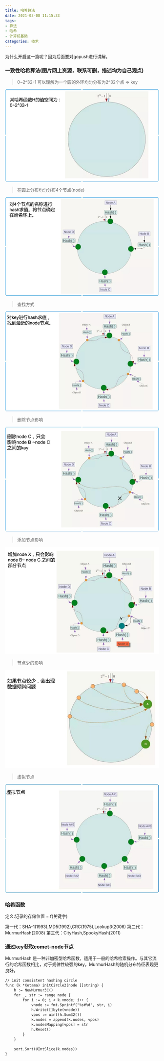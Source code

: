 ```yaml
---
title: 哈希算法
date: 2021-03-08 11:15:33
tags:
- 算法
- 哈希
- 计算机基础
categories: 技术
---
```

为什么开启这一篇呢？因为后面要对gopush进行讲解。

### 一致性哈希算法(图片网上资源，联系可删，描述均为自己观点)

>0~2^32-1 可以理解为一个圆的外环均匀分布为2^32个点 => key

![jpg](哈希算法/hx1.jpg)

>在圆上分布均匀分布4个节点(node)

![jpg](哈希算法/hx2.jpg)

>查找方式

![jpg](哈希算法/hx3.jpg)

>删除节点影响

![jpg](哈希算法/hx4.jpg)

>添加节点影响

![jpg](哈希算法/hx5.jpg)

>节点少的影响

![jpg](哈希算法/hx6.jpg)

>虚拟节点

![jpg](哈希算法/hx7.jpg)

### 哈希函数

定义:记录的存储位置 = f(关键字)

第一代：SHA-1(1993),MD5(1992),CRC(1975),Lookup3(2006)
第二代：MurmurHash(2008)
第三代：CityHash,SpookyHash(2011)

### 通过key获取comet-node节点

MurmurHash 是一种非加密型哈希函数，适用于一般的哈希检索操作。与其它流行的哈希函数相比，对于规律性较强的key，MurmurHash的随机分布特征表现更良好。

```
// init consistent hashing circle
func (k *Ketama) initCircle2(node []string) {
	h := NewMurmur3C()
	for _, str := range node {
		for i := 0; i < k.vnode; i++ {
			vnode := fmt.Sprintf("%s#%d", str, i)
			h.Write([]byte(vnode))
			vpos := uint(h.Sum32())
			k.nodes = append(k.nodes, vpos)
			k.nodesMapping[vpos] = str
			h.Reset()
		}
	}

	sort.Sort(UIntSlice(k.nodes))
}


```

###